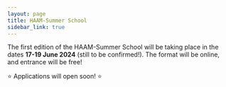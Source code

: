```yaml
---
layout: page
title: HAAM-Summer School
sidebar_link: true
---
```


The first edition of the HAAM-Summer School will be taking place in the dates **17-19 June 2024** (still to be confirmed!). The format will be online, and entrance will be free!

⭐️ Applications will open soon! ⭐️

